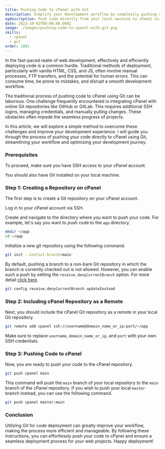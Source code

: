 ```yaml
---
title: Pushing Code to cPanel with Git
description: Simplify your development workflow by seamlessly pushing code directly from your local machine to cPanel using Git.
ogdescription: Push code directly from your local machine to cPanel using Git
date: 2023-10-02T00:00:00.000Z
image: ./images/pushing-code-to-cpanel-with-git.png
skills:
  - cpanel
  - git
order: 1001
---
```


In the fast-paced realm of web development, effectively and efficiently deploying code is a common hurdle. Traditional methods of deployment, particularly with vanilla HTML, CSS, and JS, often involve manual processes, FTP transfers, and the potential for human errors. This can consume time, be prone to mistakes, and disrupt a smooth development workflow.

The traditional process of pushing code to cPanel using Git can be laborious. One challenge frequently encountered is integrating cPanel with online Git repositories like GitHub or GitLab. This requires additional SSH logins, managing credentials, and manually pulling changes. These obstacles often impede the seamless progress of projects.

In this article, we will explore a simple method to overcome these challenges and improve your development experience. I will guide you through the process of pushing your code directly to cPanel using Git, streamlining your workflow and optimizing your development journey.

### Prerequisites

To proceed, make sure you have SSH access to your cPanel account.

You should also have Git installed on your local machine.

### Step 1: Creating a Repository on cPanel

The first step is to create a Git repository on your cPanel account.

Log in to your cPanel account via SSH.

Create and navigate to the directory where you want to push your code. For example, let's say you want to push code to the `app` directory.

```bash
mkdir ~/app
cd ~/app
```

Initialize a new git repository using the following command.

```bash
git init --initial-branch=main
```

By default, pushing a branch to a non-bare Git repository in which the branch is currently checked out is not allowed. However, you can enable such a push by setting the `receive.denyCurrentBranch` option. For more detail [click here](https://gist.github.com/mendeza/eaeafb1c0e018ffd472bc8fae2a8462c).

```bash
git config receive.denyCurrentBranch updateInstead
```

### Step 2: Including cPanel Repository as a Remote

Next, you should include the cPanel Git repository as a remote in your local Git repository.

```bash
git remote add cpanel ssh://username@domain_name_or_ip:port/~/app
```

Make sure to replace `username`, `domain_name_or_ip`, and `port` with your own SSH credentials.

### Step 3: Pushing Code to cPanel

Now, you are ready to push your code to the cPanel repository.

```bash
git push cpanel main
```

This command will push the `main` branch of your local repository to the `main` branch of the cPanel repository. If you wish to push your local `master` branch instead, you can use the following command.

```bash
git push cpanel master:main
```

### Conclusion

Utilizing Git for code deployment can greatly improve your workflow, making the process more efficient and manageable. By following these instructions, you can effortlessly push your code to cPanel and ensure a seamless deployment process for your web projects. Happy deployment!
